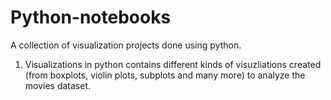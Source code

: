 # Python-notebooks
A collection of visualization projects done using python. 
 
 
 1. Visualizations in python contains different kinds of visuzliations created (from boxplots, violin plots, subplots and many more) to analyze the movies dataset.
 
